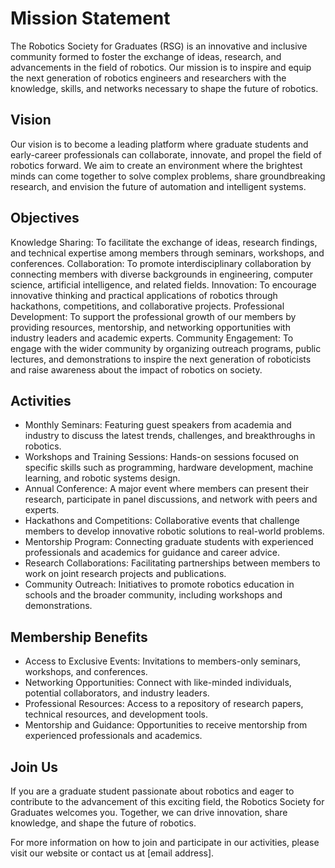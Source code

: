 # Mission Statement
The Robotics Society for Graduates (RSG) is an innovative and inclusive community formed to foster the exchange of ideas, research, and advancements in the field of robotics. Our mission is to inspire and equip the next generation of robotics engineers and researchers with the knowledge, skills, and networks necessary to shape the future of robotics.

## Vision
Our vision is to become a leading platform where graduate students and early-career professionals can collaborate, innovate, and propel the field of robotics forward. We aim to create an environment where the brightest minds can come together to solve complex problems, share groundbreaking research, and envision the future of automation and intelligent systems.

## Objectives
Knowledge Sharing: To facilitate the exchange of ideas, research findings, and technical expertise among members through seminars, workshops, and conferences.
Collaboration: To promote interdisciplinary collaboration by connecting members with diverse backgrounds in engineering, computer science, artificial intelligence, and related fields.
Innovation: To encourage innovative thinking and practical applications of robotics through hackathons, competitions, and collaborative projects.
Professional Development: To support the professional growth of our members by providing resources, mentorship, and networking opportunities with industry leaders and academic experts.
Community Engagement: To engage with the wider community by organizing outreach programs, public lectures, and demonstrations to inspire the next generation of roboticists and raise awareness about the impact of robotics on society.

## Activities
- Monthly Seminars: Featuring guest speakers from academia and industry to discuss the latest trends, challenges, and breakthroughs in robotics.
- Workshops and Training Sessions: Hands-on sessions focused on specific skills such as programming, hardware development, machine learning, and robotic systems design.
- Annual Conference: A major event where members can present their research, participate in panel discussions, and network with peers and experts.
- Hackathons and Competitions: Collaborative events that challenge members to develop innovative robotic solutions to real-world problems.
- Mentorship Program: Connecting graduate students with experienced professionals and academics for guidance and career advice.
- Research Collaborations: Facilitating partnerships between members to work on joint research projects and publications.
- Community Outreach: Initiatives to promote robotics education in schools and the broader community, including workshops and demonstrations.

## Membership Benefits
- Access to Exclusive Events: Invitations to members-only seminars, workshops, and conferences.
- Networking Opportunities: Connect with like-minded individuals, potential collaborators, and industry leaders.
- Professional Resources: Access to a repository of research papers, technical resources, and development tools.
- Mentorship and Guidance: Opportunities to receive mentorship from experienced professionals and academics.

## Join Us
If you are a graduate student passionate about robotics and eager to contribute to the advancement of this exciting field, the Robotics Society for Graduates welcomes you. Together, we can drive innovation, share knowledge, and shape the future of robotics.

For more information on how to join and participate in our activities, please visit our website or contact us at [email address].
